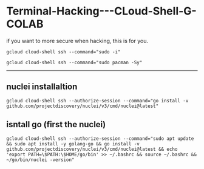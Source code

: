 # Terminal-Hacking---CLoud-Shell-G-COLAB
if you want to more secure when hacking, this is for you. 

```ad-quote
gcloud cloud-shell ssh --command="sudo -i"
```
```
gcloud cloud-shell ssh --command="sudo pacman -Sy"
```
---
## nuclei installaltion
  ```
gcloud cloud-shell ssh --authorize-session --command="go install -v github.com/projectdiscovery/nuclei/v3/cmd/nuclei@latest"
```
## isntall go (first the nuclei)
```
gcloud cloud-shell ssh --authorize-session --command="sudo apt update && sudo apt install -y golang-go && go install -v github.com/projectdiscovery/nuclei/v3/cmd/nuclei@latest && echo 'export PATH=\$PATH:\$HOME/go/bin' >> ~/.bashrc && source ~/.bashrc && ~/go/bin/nuclei -version"
```
## 
